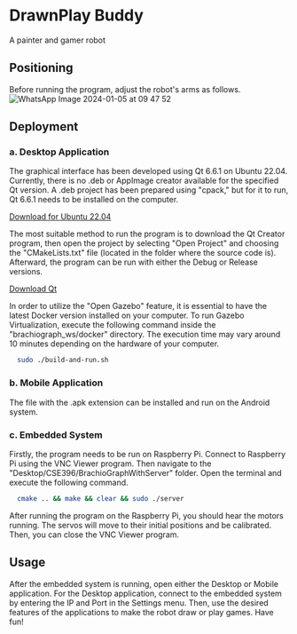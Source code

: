
# DrawnPlay Buddy

A painter and gamer robot

## Positioning
Before running the program, adjust the robot's arms as follows.
![WhatsApp Image 2024-01-05 at 09 47 52](https://github.com/elw1s/DrawnPlay-Buddy/assets/66280976/df8ca493-87e6-4a27-8094-4462ff3ff596)

## Deployment

### a. Desktop Application

The graphical interface has been developed using Qt 6.6.1 on Ubuntu 22.04. Currently, there is no .deb or AppImage creator available for the specified Qt version. A .deb project has been prepared using "cpack," but for it to run, Qt 6.6.1 needs to be installed on the computer.

[Download for Ubuntu 22.04](https://drive.google.com/file/d/17MyQS3QuPF5W_aw8DlFgdDgftv5PlcJc/view?usp=sharing)

The most suitable method to run the program is to download the Qt Creator program, then open the project by selecting "Open Project" and choosing the "CMakeLists.txt" file (located in the folder where the source code is). Afterward, the program can be run with either the Debug or Release versions.

[Download Qt](https://www.qt.io/download-qt-installer-oss?hsCtaTracking=99d9dd4f-5681-48d2-b096-470725510d34%7C074ddad0-fdef-4e53-8aa8-5e8a876d6ab4)

In order to utilize the "Open Gazebo" feature, it is essential to have the latest Docker version installed on your computer. To run Gazebo Virtualization, execute the following command inside the "brachiograph_ws/docker" directory. The execution time may vary around 10 minutes depending on the hardware of your computer.

```bash
  sudo ./build-and-run.sh
```

### b. Mobile Application

The file with the .apk extension can be installed and run on the Android system.

### c. Embedded System

Firstly, the program needs to be run on Raspberry Pi. Connect to Raspberry Pi using the VNC Viewer program. Then navigate to the "Desktop/CSE396/BrachioGraphWithServer" folder. Open the terminal and execute the following command.

```bash
  cmake .. && make && clear && sudo ./server
```

After running the program on the Raspberry Pi, you should hear the motors running. The servos will move to their initial positions and be calibrated. Then, you can close the VNC Viewer program.

## Usage

After the embedded system is running, open either the Desktop or Mobile application. For the Desktop application, connect to the embedded system by entering the IP and Port in the Settings menu. Then, use the desired features of the applications to make the robot draw or play games. Have fun!
